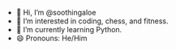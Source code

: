 - 👋 Hi, I’m @soothingaloe
- 👀 I’m interested in coding, chess, and fitness.
- 🌱 I’m currently learning Python.
- 😄 Pronouns: He/Him

<!---
soothingaloe/soothingaloe is a ✨ special ✨ repository because its `README.md` (this file) appears on your GitHub profile.
You can click the Preview link to take a look at your changes.
--->
